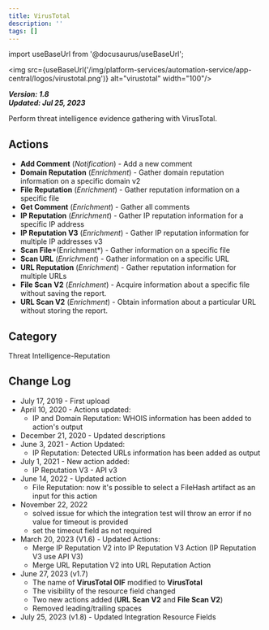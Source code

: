 ```yaml
---
title: VirusTotal
description: ''
tags: []
---
```

import useBaseUrl from '@docusaurus/useBaseUrl';

<img src={useBaseUrl('/img/platform-services/automation-service/app-central/logos/virustotal.png')} alt="virustotal" width="100"/>

***Version: 1.8  
Updated: Jul 25, 2023***

Perform threat intelligence evidence gathering with VirusTotal.

## Actions

* **Add Comment** (*Notification*) - Add a new comment
* **Domain Reputation** (*Enrichment*) - Gather domain reputation information on a specific domain v2
* **File Reputation** (*Enrichment*) - Gather reputation information on a specific file
* **Get Comment** (*Enrichment*) - Gather all comments
* **IP Reputation** (*Enrichment*) - Gather IP reputation information for a specific IP address
* **IP Reputation V3** (*Enrichment*) - Gather IP reputation information for multiple IP addresses v3
* **Scan File***(Enrichment*) - Gather information on a specific file
* **Scan URL** (*Enrichment*) - Gather information on a specific URL
* **URL Reputation** (*Enrichment*) - Gather reputation information for multiple URLs
* **File Scan** **V2** (*Enrichment*) - Acquire information about a specific file without saving the report.
* **URL Scan V2** (*Enrichment*) - Obtain information about a particular URL without storing the report.

## Category

Threat Intelligence-Reputation

## Change Log

* July 17, 2019 - First upload
* April 10, 2020 - Actions updated:
	+ IP and Domain Reputation: WHOIS information has been added to action's output
* December 21, 2020 - Updated descriptions
* June 3, 2021 - Action Updated:
	+ IP Reputation: Detected URLs information has been added as output
* July 1, 2021 - New action added:
	+ IP Reputation V3 - API v3
* June 14, 2022 - Updated action
	+ File Reputation: now it's possible to select a FileHash artifact as an input for this action
* November 22, 2022
	+ solved issue for which the integration test will throw an error if no value for timeout is provided
	+ set the timeout field as not required
* March 20, 2023 (V1.6) - Updated Actions:
	+ Merge IP Reputation V2 into IP Reputation V3 Action (IP Reputation V3 use API V3)
	+ Merge URL Reputation V2 into URL Reputation Action
* June 27, 2023 (v1.7)
	+ The name of **VirusTotal OIF** modified to **VirusTotal**
	+ The visibility of the resource field changed
	+ Two new actions added (**URL Scan V2** and **File Scan V2**)
	+ Removed leading/trailing spaces
* July 25, 2023 (v1.8) - Updated Integration Resource Fields
